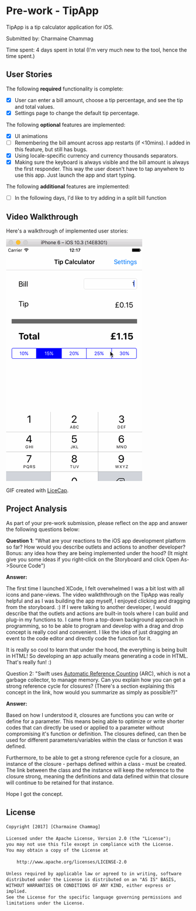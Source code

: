 # Pre-work - TipApp

TipApp is a tip calculator application for iOS.

Submitted by: Charmaine Chammag

Time spent: 4 days spent in total (I'm very much new to the tool, hence the time spent.)

## User Stories

The following **required** functionality is complete:

* [X] User can enter a bill amount, choose a tip percentage, and see the tip and total values.
* [X] Settings page to change the default tip percentage.

The following **optional** features are implemented:
* [X] UI animations
* [ ] Remembering the bill amount across app restarts (if <10mins).
      I added in this feature, but still has bugs.
* [X] Using locale-specific currency and currency thousands separators.
* [X] Making sure the keyboard is always visible and the bill amount is always the first responder. This way the user doesn't have to tap anywhere to use this app. Just launch the app and start typing.

The following **additional** features are implemented:

- [ ] In the following days, I'd like to try adding in a split bill function

## Video Walkthrough 

Here's a walkthrough of implemented user stories:

<img src='https://github.com/chammycl/TipApp/blob/master/TipApp.gif' title='Video Walkthrough' width='' alt='Video Walkthrough' />

GIF created with [LiceCap](http://www.cockos.com/licecap/).

## Project Analysis

As part of your pre-work submission, please reflect on the app and answer the following questions below:

**Question 1**: "What are your reactions to the iOS app development platform so far? How would you describe outlets and actions to another developer? Bonus: any idea how they are being implemented under the hood? (It might give you some ideas if you right-click on the Storyboard and click Open As->Source Code")

**Answer:**

The first time I launched XCode, I felt overwhelmed I was a bit lost with all icons and pane-views. The video walkththrough on the TipApp was really helpful and as I was building the app myself, I enjoyed clicking and dragging from the storyboard. :) If I were talking to another developer, I would describe that the outlets and actions are built-in tools where I can build and plug-in my functions to. I came from a top-down background approach in programming, so to be able to program and develop with a drag and drop concept is really cool and convenient. I like the idea of just dragging an event to the code editor and directly code the function for it.

It is really so cool to learn that under the hood, the everything is being built in HTML! So developing an app actually means generating a code in HTML. That's really fun! :)

Question 2: "Swift uses [Automatic Reference Counting](https://developer.apple.com/library/content/documentation/Swift/Conceptual/Swift_Programming_Language/AutomaticReferenceCounting.html#//apple_ref/doc/uid/TP40014097-CH20-ID49) (ARC), which is not a garbage collector, to manage memory. Can you explain how you can get a strong reference cycle for closures? (There's a section explaining this concept in the link, how would you summarize as simply as possible?)"

**Answer:**

Based on how I understood it, closures are functions you can write or define for a parameter. This means being able to optimize or write shorter codes that can directly be used or applied to a parameter without compromising it's function or definition. The closures defined, can then be used for different parameters/variables within the class or function it was defined.

Furthermore, to be able to get a strong reference cycle for a closure, an instance of the closure - perhaps defined within a class - must be created. The link between the class and the instance will keep the reference to the closure strong, meaning the definitions and data defined within that closure will continue to be retained for that instance.

Hope I got the concept.


## License

    Copyright [2017] [Charmaine Chammag]

    Licensed under the Apache License, Version 2.0 (the "License");
    you may not use this file except in compliance with the License.
    You may obtain a copy of the License at

        http://www.apache.org/licenses/LICENSE-2.0

    Unless required by applicable law or agreed to in writing, software
    distributed under the License is distributed on an "AS IS" BASIS,
    WITHOUT WARRANTIES OR CONDITIONS OF ANY KIND, either express or implied.
    See the License for the specific language governing permissions and
    limitations under the License.
